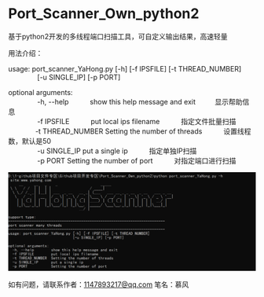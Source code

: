 # Port_Scanner_Own_python2

基于python2开发的多线程端口扫描工具，可自定义输出结果，高速轻量

用法介绍：<br>

usage: port_scanner_YaHong.py [-h] [-f IPSFILE] [-t THREAD_NUMBER]<br>
 &nbsp;&nbsp;&nbsp;&nbsp; &nbsp;&nbsp;&nbsp;&nbsp; &nbsp;&nbsp;&nbsp;&nbsp;                              [-u SINGLE_IP] [-p PORT]<br>
                              

optional arguments:<br>
 &nbsp;&nbsp;&nbsp;&nbsp; &nbsp;&nbsp;&nbsp;&nbsp; &nbsp;&nbsp;&nbsp;&nbsp;  -h, --help  &nbsp;&nbsp;&nbsp;&nbsp; &nbsp;&nbsp;&nbsp;&nbsp;       show this help message and exit     &nbsp;&nbsp;&nbsp;&nbsp; &nbsp;&nbsp;&nbsp;&nbsp;显示帮助信息<br>
  &nbsp;&nbsp;&nbsp;&nbsp; &nbsp;&nbsp;&nbsp;&nbsp; &nbsp;&nbsp;&nbsp;&nbsp; -f IPSFILE   &nbsp;&nbsp;&nbsp;&nbsp; &nbsp;&nbsp;&nbsp;&nbsp;      put local ips filename      &nbsp;&nbsp;&nbsp;&nbsp; &nbsp;&nbsp;&nbsp;&nbsp; 指定文件批量扫描<br>
  &nbsp;&nbsp;&nbsp;&nbsp; &nbsp;&nbsp;&nbsp;&nbsp; &nbsp;&nbsp;&nbsp;&nbsp;-t THREAD_NUMBER  Setting the number of threads   &nbsp;&nbsp;&nbsp;&nbsp; &nbsp;&nbsp;&nbsp;&nbsp; 设置线程数，默认是50<br>
  &nbsp;&nbsp;&nbsp;&nbsp; &nbsp;&nbsp;&nbsp;&nbsp; &nbsp;&nbsp;&nbsp;&nbsp; -u SINGLE_IP      put a single ip    &nbsp;&nbsp;&nbsp;&nbsp; &nbsp;&nbsp;&nbsp;&nbsp; 指定单独IP扫描<br>
 &nbsp;&nbsp;&nbsp;&nbsp; &nbsp;&nbsp;&nbsp;&nbsp; &nbsp;&nbsp;&nbsp;&nbsp;  -p PORT           Setting the number of port   &nbsp;&nbsp;&nbsp;&nbsp; &nbsp;&nbsp;&nbsp;&nbsp;   对指定端口进行扫描<br>


![](run.png)


如有问题，请联系作者：1147893217@qq.com   笔名：慕风
